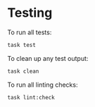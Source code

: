# Testing

To run all tests:

```bash
task test
```

To clean up any test output:

```bash
task clean
```

To run all linting checks:
```bash
task lint:check
```
